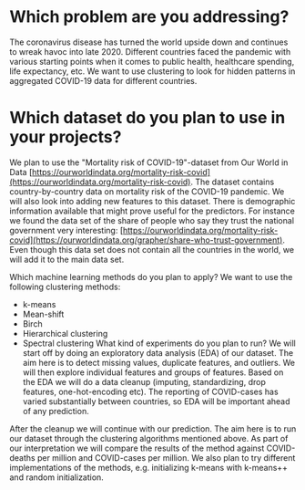 # Which problem are you addressing?

The coronavirus disease has turned the world upside down and continues to wreak
havoc into late 2020. Different countries faced the pandemic with various starting
points when it comes to public health, healthcare spending, life expectancy, etc.
We want to use clustering to look for hidden patterns in aggregated COVID-19 data
for different countries.

# Which dataset do you plan to use in your projects?

We plan to use the "Mortality risk of COVID-19"-dataset from Our World in Data
[https://ourworldindata.org/mortality-risk-covid](https://ourworldindata.org/mortality-risk-covid). The dataset contains
country-by-country data on mortality risk of the COVID-19 pandemic.
We will also look into adding new features to this dataset. There is demographic
information available that might prove useful for the predictors. For instance we
found the data set of the share of people who say they trust the national government
very interesting: [https://ourworldindata.org/mortality-risk-covid](https://ourworldindata.org/grapher/share-who-trust-government).
Even though this data set does not contain all the countries in the world, we will add
it to the main data set.

Which machine learning methods do you plan to apply?
We want to use the following clustering methods:

- k-means
- Mean-shift
- Birch
- Hierarchical clustering
- Spectral clustering
  What kind of experiments do you plan to run?
  We will start off by doing an exploratory data analysis (EDA) of our dataset. The aim
  here is to detect missing values, duplicate features, and outliers. We will then
  explore individual features and groups of features. Based on the EDA we will do a
  data cleanup (imputing, standardizing, drop features, one-hot-encoding etc). The
  reporting of COVID-cases has varied substantially between countries, so EDA will be
  important ahead of any prediction.

After the cleanup we will continue with our prediction. The aim here is to run our
dataset through the clustering algorithms mentioned above. As part of our
interpretation we will compare the results of the method against COVID-deaths per
million and COVID-cases per million. We also plan to try different implementations of
the methods, e.g. initializing k-means with k-means++ and random initialization.
